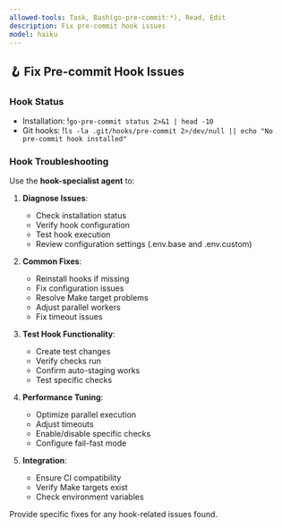 ```yaml
---
allowed-tools: Task, Bash(go-pre-commit:*), Read, Edit
description: Fix pre-commit hook issues
model: haiku
---
```


## 🪝 Fix Pre-commit Hook Issues

### Hook Status
- Installation: !`go-pre-commit status 2>&1 | head -10`
- Git hooks: !`ls -la .git/hooks/pre-commit 2>/dev/null || echo "No pre-commit hook installed"`

### Hook Troubleshooting

Use the **hook-specialist agent** to:

1. **Diagnose Issues**:
   - Check installation status
   - Verify hook configuration
   - Test hook execution
   - Review configuration settings (.env.base and .env.custom)

2. **Common Fixes**:
   - Reinstall hooks if missing
   - Fix configuration issues
   - Resolve Make target problems
   - Adjust parallel workers
   - Fix timeout issues

3. **Test Hook Functionality**:
   - Create test changes
   - Verify checks run
   - Confirm auto-staging works
   - Test specific checks

4. **Performance Tuning**:
   - Optimize parallel execution
   - Adjust timeouts
   - Enable/disable specific checks
   - Configure fail-fast mode

5. **Integration**:
   - Ensure CI compatibility
   - Verify Make targets exist
   - Check environment variables

Provide specific fixes for any hook-related issues found.
